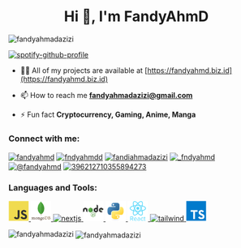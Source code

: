 <h1 align="center">Hi 👋, I'm FandyAhmD</h1>
<p align="left"> <img src="https://komarev.com/ghpvc/?username=fandyahmadazizi&label=Profile%20views&color=0e75b6&style=flat" alt="fandyahmadazizi" /> </p>

[![spotify-github-profile](https://spotify-github-profile.kittinanx.com/api/view?uid=ep78nmq7237pcb5sdsqxuk2co&cover_image=true&theme=novatorem&show_offline=true&background_color=121212&interchange=true&bar_color=53b14f&bar_color_cover=true)](https://spotify-github-profile.kittinanx.com/api/view?uid=ep78nmq7237pcb5sdsqxuk2co&redirect=true)

- 👨‍💻 All of my projects are available at [https://fandyahmd.biz.id](https://fandyahmd.biz.id)

- 📫 How to reach me **fandyahmadazizi@gmail.com**

- ⚡ Fun fact **Cryptocurrency, Gaming, Anime, Manga**

<h3 align="left">Connect with me:</h3>
<p align="left">
<a href="https://dev.to/fandyahmd" target="blank"><img align="center" src="https://raw.githubusercontent.com/rahuldkjain/github-profile-readme-generator/master/src/images/icons/Social/devto.svg" alt="fandyahmd" height="30" width="40" /></a>
<a href="https://twitter.com/fndyahmdd" target="blank"><img align="center" src="https://raw.githubusercontent.com/rahuldkjain/github-profile-readme-generator/master/src/images/icons/Social/twitter.svg" alt="fndyahmdd" height="30" width="40" /></a>
<a href="https://fb.com/fandiahmadazizi" target="blank"><img align="center" src="https://raw.githubusercontent.com/rahuldkjain/github-profile-readme-generator/master/src/images/icons/Social/facebook.svg" alt="fandiahmadazizi" height="30" width="40" /></a>
<a href="https://instagram.com/_fndyahmd" target="blank"><img align="center" src="https://raw.githubusercontent.com/rahuldkjain/github-profile-readme-generator/master/src/images/icons/Social/instagram.svg" alt="_fndyahmd" height="30" width="40" /></a>
<a href="https://medium.com/@fandyahmd" target="blank"><img align="center" src="https://raw.githubusercontent.com/rahuldkjain/github-profile-readme-generator/master/src/images/icons/Social/medium.svg" alt="@fandyahmd" height="30" width="40" /></a>
<a href="https://discordapp.com/users/396212710355894273" target="blank"><img align="center" src="https://raw.githubusercontent.com/rahuldkjain/github-profile-readme-generator/master/src/images/icons/Social/discord.svg" alt="396212710355894273" height="30" width="40" /></a>
</p>

<h3 align="left">Languages and Tools:</h3>
<p align="left"> <a href="https://developer.mozilla.org/en-US/docs/Web/JavaScript" target="_blank" rel="noreferrer"> <img src="https://raw.githubusercontent.com/devicons/devicon/master/icons/javascript/javascript-original.svg" alt="javascript" width="40" height="40"/> </a> <a href="https://www.mongodb.com/" target="_blank" rel="noreferrer"> <img src="https://raw.githubusercontent.com/devicons/devicon/master/icons/mongodb/mongodb-original-wordmark.svg" alt="mongodb" width="40" height="40"/> </a> <a href="https://nextjs.org/" target="_blank" rel="noreferrer"> <img src="https://cdn.worldvectorlogo.com/logos/nextjs-2.svg" alt="nextjs" width="40" height="40"/> </a> <a href="https://nodejs.org" target="_blank" rel="noreferrer"> <img src="https://raw.githubusercontent.com/devicons/devicon/master/icons/nodejs/nodejs-original-wordmark.svg" alt="nodejs" width="40" height="40"/> </a> <a href="https://www.python.org" target="_blank" rel="noreferrer"> <img src="https://raw.githubusercontent.com/devicons/devicon/master/icons/python/python-original.svg" alt="python" width="40" height="40"/> </a> <a href="https://reactjs.org/" target="_blank" rel="noreferrer"> <img src="https://raw.githubusercontent.com/devicons/devicon/master/icons/react/react-original-wordmark.svg" alt="react" width="40" height="40"/> </a> <a href="https://tailwindcss.com/" target="_blank" rel="noreferrer"> <img src="https://www.vectorlogo.zone/logos/tailwindcss/tailwindcss-icon.svg" alt="tailwind" width="40" height="40"/> </a> <a href="https://www.typescriptlang.org/" target="_blank" rel="noreferrer"> <img src="https://raw.githubusercontent.com/devicons/devicon/master/icons/typescript/typescript-original.svg" alt="typescript" width="40" height="40"/> </a> </p>

<p><img align="left" src="https://github-readme-stats.vercel.app/api/top-langs?username=fandyahmadazizi&show_icons=true&locale=en&layout=compact" alt="fandyahmadazizi" /></p>

<p>&nbsp;<img align="center" src="https://github-readme-stats.vercel.app/api?username=fandyahmadazizi&show_icons=true&locale=en" alt="fandyahmadazizi" /></p>
